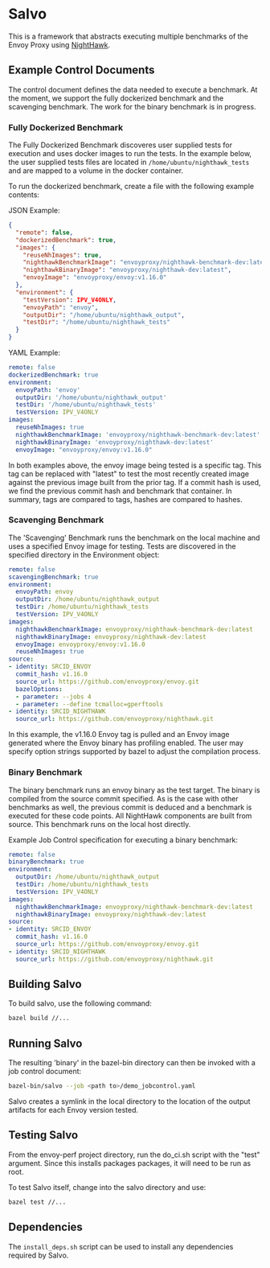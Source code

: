 # Salvo

This is a framework that abstracts executing multiple benchmarks of the Envoy Proxy using [NightHawk](https://github.com/envoyproxy/nighthawk).

## Example Control Documents

The control document defines the data needed to execute a benchmark. At the moment, we support the fully dockerized benchmark and the scavenging benchmark.  The work for the binary benchmark is in progress.

### Fully Dockerized Benchmark
The Fully Dockerized Benchmark discoveres user supplied tests for execution and uses docker images to run the tests. In the example below, the user supplied tests files are located in `/home/ubuntu/nighthawk_tests` and are mapped to a volume in the docker container.

To run the dockerized benchmark, create a file with the following example contents:

JSON Example:

```json
{
  "remote": false,
  "dockerizedBenchmark": true,
  "images": {
    "reuseNhImages": true,
    "nighthawkBenchmarkImage": "envoyproxy/nighthawk-benchmark-dev:latest",
    "nighthawkBinaryImage": "envoyproxy/nighthawk-dev:latest",
    "envoyImage": "envoyproxy/envoy:v1.16.0"
  },
  "environment": {
    "testVersion": IPV_V4ONLY,
    "envoyPath": "envoy",
    "outputDir": "/home/ubuntu/nighthawk_output",
    "testDir": "/home/ubuntu/nighthawk_tests"
  }
}
```

YAML Example:

```yaml
remote: false
dockerizedBenchmark: true
environment:
  envoyPath: 'envoy'
  outputDir: '/home/ubuntu/nighthawk_output'
  testDir: '/home/ubuntu/nighthawk_tests'
  testVersion: IPV_V4ONLY
images:
  reuseNhImages: true
  nighthawkBenchmarkImage: 'envoyproxy/nighthawk-benchmark-dev:latest'
  nighthawkBinaryImage: 'envoyproxy/nighthawk-dev:latest'
  envoyImage: "envoyproxy/envoy:v1.16.0"
```

In both examples above, the envoy image being tested is a specific tag. This tag can be replaced with "latest" to test the most recently created image against the previous image built from the prior tag. If a commit hash is used, we find the previous commit hash and benchmark that container.  In summary, tags are compared to tags, hashes are compared to hashes.

### Scavenging Benchmark
The 'Scavenging' Benchmark runs the benchmark on the local machine and uses a specified Envoy image for testing.  Tests are discovered in the specified directory in the Environment object:

```yaml
remote: false
scavengingBenchmark: true
environment:
  envoyPath: envoy
  outputDir: /home/ubuntu/nighthawk_output
  testDir: /home/ubuntu/nighthawk_tests
  testVersion: IPV_V4ONLY
images:
  nighthawkBenchmarkImage: envoyproxy/nighthawk-benchmark-dev:latest
  nighthawkBinaryImage: envoyproxy/nighthawk-dev:latest
  envoyImage: envoyproxy/envoy:v1.16.0
  reuseNhImages: true
source:
- identity: SRCID_ENVOY
  commit_hash: v1.16.0
  source_url: https://github.com/envoyproxy/envoy.git
  bazelOptions:
  - parameter: --jobs 4
  - parameter: --define tcmalloc=gperftools
- identity: SRCID_NIGHTHAWK
  source_url: https://github.com/envoyproxy/nighthawk.git
```

In this example, the v1.16.0 Envoy tag is pulled and an Envoy image generated where the Envoy binary has profiling enabled.  The user may specify option strings supported by bazel to adjust the compilation process.

### Binary Benchmark
The binary benchmark runs an envoy binary as the test target.  The binary is compiled from the source commit specified.  As is the case with other benchmarks as well, the previous commit is deduced and a benchmark is executed for these code points. All NightHawk components are built from source.  This benchmark runs on the local host directly.

Example Job Control specification for executing a binary benchmark:

```yaml
remote: false
binaryBenchmark: true
environment:
  outputDir: /home/ubuntu/nighthawk_output
  testDir: /home/ubuntu/nighthawk_tests
  testVersion: IPV_V4ONLY
images:
  nighthawkBenchmarkImage: envoyproxy/nighthawk-benchmark-dev:latest
  nighthawkBinaryImage: envoyproxy/nighthawk-dev:latest
source:
- identity: SRCID_ENVOY
  commit_hash: v1.16.0
  source_url: https://github.com/envoyproxy/envoy.git
- identity: SRCID_NIGHTHAWK
  source_url: https://github.com/envoyproxy/nighthawk.git
```


## Building Salvo

To build salvo, use the following command:

```bash
bazel build //...
```

## Running Salvo

The resulting 'binary' in the bazel-bin directory can then be invoked with a job control document:

```bash
bazel-bin/salvo --job <path to>/demo_jobcontrol.yaml
```

Salvo creates a symlink in the local directory to the location of the  output artifacts for each Envoy version tested.

## Testing Salvo

From the envoy-perf project directory, run the do_ci.sh script with the "test" argument. Since this installs packages packages, it will need to be run as root.

To test Salvo itself, change into the salvo directory and use:

```bash
bazel test //...
```

## Dependencies

The `install_deps.sh` script can be used to install any dependencies required by Salvo.

